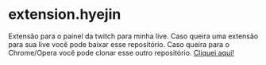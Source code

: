 # extension.hyejin
Extensão para o painel da twitch para minha live. Caso queira uma extensão para sua live você pode baixar esse repositório. Caso queira para o Chrome/Opera você pode clonar esse outro repositório. [Cliquei aqui!](https://github.com/nicaksks/extension.hyejin)
